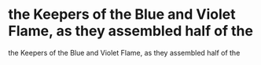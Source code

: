 # the Keepers of the Blue and Violet Flame, as they assembled half of the

the Keepers of the Blue and Violet Flame, as they assembled half of the